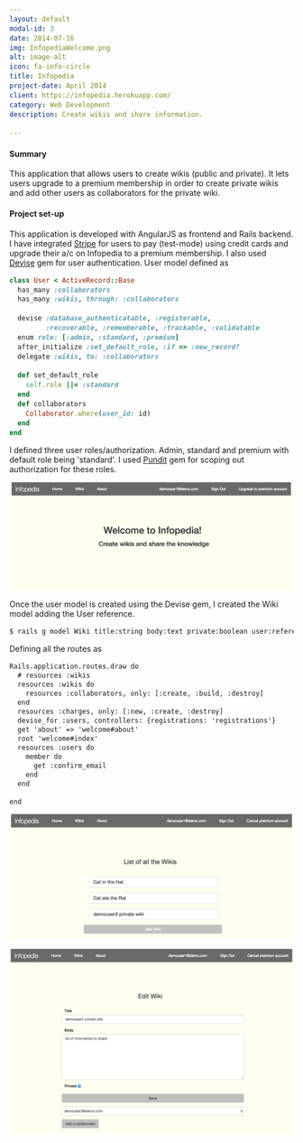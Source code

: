 ```yaml
---
layout: default
modal-id: 3
date: 2014-07-16
img: InfopediaWelcome.png
alt: image-alt
icon: fa-info-circle
title: Infopedia
project-date: April 2014
client: https://infopedia.herokuapp.com/
category: Web Development
description: Create wikis and share information.

---
```

#### Summary

This application that allows users to create wikis (public and private). It lets users upgrade to a premium membership in order to create private wikis and add other users as collaborators for the private wiki.

#### Project set-up
This application is developed with AngularJS as frontend and Rails backend. I have integrated [Stripe](https://stripe.com/) for users to pay (test-mode) using credit cards and upgrade their a/c on Infopedia to a premium membership.
I also used [Devise](https://github.com/plataformatec/devise) gem for user authentication. User model defined as

```ruby
class User < ActiveRecord::Base
  has_many :collaborators
  has_many :wikis, through: :collaborators

  devise :database_authenticatable, :registerable,
         :recoverable, :rememberable, :trackable, :validatable
  enum role: [:admin, :standard, :premium]
  after_initialize :set_default_role, :if => :new_record?
  delegate :wikis, to: :collaborators

  def set_default_role
    self.role ||= :standard
  end
  def collaborators
    Collaborator.where(user_id: id)
  end
end
```

I defined three user roles/authorization. Admin, standard and premium with default role being 'standard'.
I used [Pundit](https://github.com/elabs/pundit) gem for scoping out authorization for these roles.

![](/img/portfolio/InfopediaWelcome.png)

Once the user model is created using the Devise gem, I created the Wiki model adding the User reference.

```bash
$ rails g model Wiki title:string body:text private:boolean user:references:index
```
Defining all the routes as
```
Rails.application.routes.draw do
  # resources :wikis
  resources :wikis do
    resources :collaborators, only: [:create, :build, :destroy]
  end
  resources :charges, only: [:new, :create, :destroy]
  devise_for :users, controllers: {registrations: 'registrations'}
  get 'about' => 'welcome#about'
  root 'welcome#index'
  resources :users do
    member do
      get :confirm_email
    end
  end

end
```
![](/img/portfolio/InfopediaListWikis.png)

![](/img/portfolio/InfopediaEditWiki.png)
